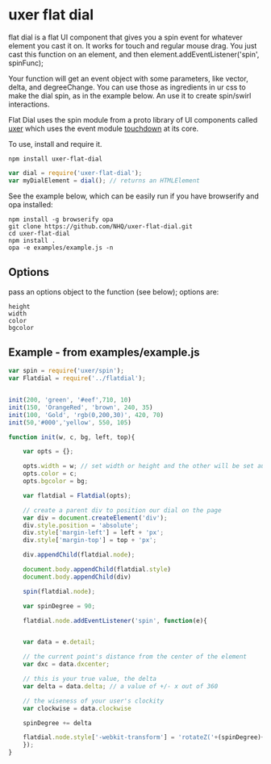 # uxer flat dial

flat dial is a flat UI component that gives you a spin event for whatever element you cast it on. It works for touch and regular mouse drag. You just cast this function on an element, and then element.addEventListener('spin', spinFunc); 

Your function will get an event object with some parameters, like vector, delta, and degreeChange. You can use those as ingredients in ur css to make the dial spin, as in the example below. An use it to create spin/swirl interactions.

Flat Dial uses the spin module from a proto library of UI components called [uxer](https://github.com/NHQ/uxer) which uses the event module [touchdown](https://github.com/NHQ/touchdown) at its core.

To use, install and require it.

```
npm install uxer-flat-dial
```
```js
var dial = require('uxer-flat-dial');
var myDialElement = dial(); // returns an HTMLElement
```

See the example below, which can be easily run if you have browserify and opa installed:
```
npm install -g browserify opa
git clone https://github.com/NHQ/uxer-flat-dial.git
cd uxer-flat-dial
npm install .
opa -e examples/example.js -n
```

## Options

pass an options object to the function (see below);
options are:
```
height
width
color
bgcolor
```

## Example - from examples/example.js

```js
var spin = require('uxer/spin');
var Flatdial = require('../flatdial');


init(200, 'green', '#eef',710, 10)
init(150, 'OrangeRed', 'brown', 240, 35)
init(100, 'Gold', 'rgb(0,200,30)', 420, 70)
init(50,'#000','yellow', 550, 105)

function init(w, c, bg, left, top){

    var opts = {};

    opts.width = w; // set width or height and the other will be set automatically for roundness
    opts.color = c;
    opts.bgcolor = bg;

    var flatdial = Flatdial(opts);

    // create a parent div to position our dial on the page
    var div = document.createElement('div');
    div.style.position = 'absolute';
    div.style['margin-left'] = left + 'px';
    div.style['margin-top'] = top + 'px';

    div.appendChild(flatdial.node);

    document.body.appendChild(flatdial.style)
    document.body.appendChild(div)

    spin(flatdial.node);

    var spinDegree = 90;

    flatdial.node.addEventListener('spin', function(e){


	var data = e.detail;

	// the current point's distance from the center of the element
	var dxc = data.dxcenter;

	// this is your true value, the delta
	var delta = data.delta; // a value of +/- x out of 360

	// the wiseness of your user's clockity
	var clockwise = data.clockwise 

	spinDegree += delta

	flatdial.node.style['-webkit-transform'] = 'rotateZ('+(spinDegree)+'deg)'
    });
}

```